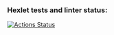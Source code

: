 ### Hexlet tests and linter status:
[![Actions Status](https://github.com/kateinstant/frontend-project-44/actions/workflows/hexlet-check.yml/badge.svg)](https://github.com/kateinstant/frontend-project-44/actions)